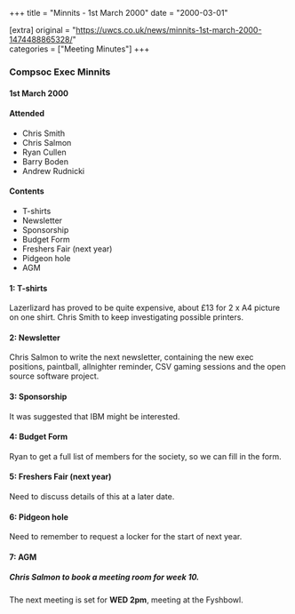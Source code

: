 +++
title = "Minnits - 1st March 2000"
date = "2000-03-01"

[extra]
original = "https://uwcs.co.uk/news/minnits-1st-march-2000-1474488865328/"    
categories = ["Meeting Minutes"]
+++

### Compsoc Exec Minnits

#### 1st March 2000

#### Attended

  - Chris Smith
  - Chris Salmon
  - Ryan Cullen
  - Barry Boden
  - Andrew Rudnicki

#### Contents

  - T-shirts
  - Newsletter
  - Sponsorship
  - Budget Form
  - Freshers Fair (next year)
  - Pidgeon hole
  - AGM

#### 1: T-shirts

Lazerlizard has proved to be quite expensive, about £13 for 2 x A4 picture on one shirt. Chris Smith to keep investigating possible printers.

#### 2: Newsletter

Chris Salmon to write the next newsletter, containing the new exec positions, paintball, allnighter reminder, CSV gaming sessions and the open source software project.

#### 3: Sponsorship

It was suggested that IBM might be interested.

#### 4: Budget Form

Ryan to get a full list of members for the society, so we can fill in the form.

#### 5: Freshers Fair (next year)

Need to discuss details of this at a later date.

#### 6: Pidgeon hole

Need to remember to request a locker for the start of next year.

#### 7: AGM

##### Chris Salmon to book a meeting room for week 10.

The next meeting is set for ****WED 2pm****, meeting at the Fyshbowl.
